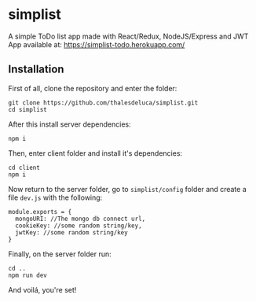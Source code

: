 # simplist
A simple ToDo list app made with React/Redux, NodeJS/Express and JWT
<br/>
App available at: https://simplist-todo.herokuapp.com/

## Installation
First of all, clone the repository and enter the folder:

```
git clone https://github.com/thalesdeluca/simplist.git
cd simplist
```

After this install server dependencies: 

``
npm i
``

Then, enter client folder and install it's dependencies:

```
cd client
npm i
```

Now return to the server folder, go to `simplist/config` folder and create a file ``dev.js`` with the following:
```
module.exports = {
  mongoURI: //The mongo db connect url,
  cookieKey: //some random string/key,
  jwtKey: //some random string/key
}
```

Finally, on the server folder run:
```
cd ..
npm run dev
```

And voilá, you're set!
